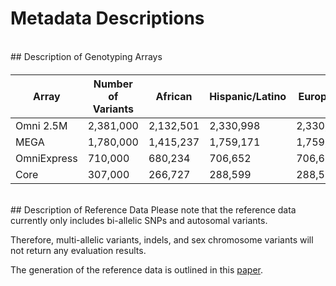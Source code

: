 # Metadata Descriptions

<br>
## Description of Genotyping Arrays
<p style="margin-bottom: 20px;">  </p>  

| Array         | Number of Variants | African   | Hispanic/Latino | European  | Finnish   |
|---------------|--------------------|-----------|------------------|-----------|-----------|
| Omni 2.5M     | 2,381,000          | 2,132,501 | 2,330,998        | 2,330,998 | 2,264,709 |
| MEGA          | 1,780,000          | 1,415,237 | 1,759,171        | 1,759,171 | 1,676,050 |
| OmniExpress   | 710,000            | 680,234   | 706,652          | 706,652   | 698,865   |
| Core          | 307,000            | 266,727   | 288,599          | 288,599   | 302,423   |

<br>
## Description of Reference Data
Please note that the reference data currently only includes bi-allelic SNPs and autosomal variants.

Therefore, multi-allelic variants, indels, and sex chromosome variants will not return any evaluation results.

The generation of the reference data is outlined in this [paper](https://doi.org/10.1016/j.ajhg.2022.07.012).


